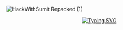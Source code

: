 ![HackWithSumit Repacked (1)](https://github.com/HackWithSumit/HackWithSumit/assets/120317751/33d85905-7e9a-4fc6-8668-d259b1e3e191)







<p align="center">
<a href="https://github.com/HackWithSumit">
    <img src="https://readme-typing-svg.demolab.com?font=Georgia&size=18&duration=2000&pause=100&multiline=true&width=500&height=80&lines=Sumit+Ghosh;Cybersecurity+Researcher+%7C+Android+Developer;Python Programmer+%7C+WebApplication Pentester+%7C+" alt="Typing SVG" />
</a>
<br/>

</p>  
